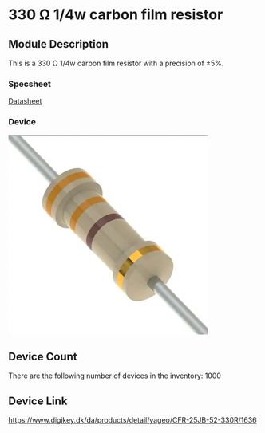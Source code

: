 # 330 Ω 1/4w carbon film resistor

## Module Description 
This is a 330 Ω 1/4w carbon film resistor with a precision of ±5%.

### Specsheet
[Datasheet](../specsheets/yageo-cfr_datasheet_2021v0.pdf)


### Device
<img src=../pictures/330ohm-resistor.png title="Rendering of resistor" style="max-width: 400px">

## Device Count
There are the following number of devices in the inventory: 1000

## Device Link
https://www.digikey.dk/da/products/detail/yageo/CFR-25JB-52-330R/1636